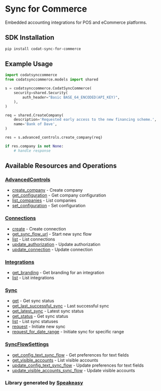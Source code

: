 # Sync for Commerce

<!-- Start Codat Library Description -->
Embedded accounting integrations for POS and eCommerce platforms.
<!-- End Codat Library Description  -->

<!-- Start SDK Installation -->
## SDK Installation

```bash
pip install codat-sync-for-commerce
```
<!-- End SDK Installation -->

## Example Usage
<!-- Start SDK Example Usage -->


```python
import codatsynccommerce
from codatsynccommerce.models import shared

s = codatsynccommerce.CodatSyncCommerce(
    security=shared.Security(
        auth_header="Basic BASE_64_ENCODED(API_KEY)",
    ),
)

req = shared.CreateCompany(
    description='Requested early access to the new financing scheme.',
    name='Bank of Dave',
)

res = s.advanced_controls.create_company(req)

if res.company is not None:
    # handle response
```
<!-- End SDK Example Usage -->

<!-- Start SDK Available Operations -->
## Available Resources and Operations


### [AdvancedControls](docs/sdks/advancedcontrols/README.md)

* [create_company](docs/sdks/advancedcontrols/README.md#create_company) - Create company
* [get_configuration](docs/sdks/advancedcontrols/README.md#get_configuration) - Get company configuration
* [list_companies](docs/sdks/advancedcontrols/README.md#list_companies) - List companies
* [set_configuration](docs/sdks/advancedcontrols/README.md#set_configuration) - Set configuration

### [Connections](docs/sdks/connections/README.md)

* [create](docs/sdks/connections/README.md#create) - Create connection
* [get_sync_flow_url](docs/sdks/connections/README.md#get_sync_flow_url) - Start new sync flow
* [list](docs/sdks/connections/README.md#list) - List connections
* [update_authorization](docs/sdks/connections/README.md#update_authorization) - Update authorization
* [update_connection](docs/sdks/connections/README.md#update_connection) - Update connection

### [Integrations](docs/sdks/integrations/README.md)

* [get_branding](docs/sdks/integrations/README.md#get_branding) - Get branding for an integration
* [list](docs/sdks/integrations/README.md#list) - List integrations

### [Sync](docs/sdks/sync/README.md)

* [get](docs/sdks/sync/README.md#get) - Get sync status
* [get_last_successful_sync](docs/sdks/sync/README.md#get_last_successful_sync) - Last successful sync
* [get_latest_sync](docs/sdks/sync/README.md#get_latest_sync) - Latest sync status
* [get_status](docs/sdks/sync/README.md#get_status) - Get sync status
* [list](docs/sdks/sync/README.md#list) - List sync statuses
* [request](docs/sdks/sync/README.md#request) - Initiate new sync
* [request_for_date_range](docs/sdks/sync/README.md#request_for_date_range) - Initiate sync for specific range

### [SyncFlowSettings](docs/sdks/syncflowsettings/README.md)

* [get_config_text_sync_flow](docs/sdks/syncflowsettings/README.md#get_config_text_sync_flow) - Get preferences for text fields
* [get_visible_accounts](docs/sdks/syncflowsettings/README.md#get_visible_accounts) - List visible accounts
* [update_config_text_sync_flow](docs/sdks/syncflowsettings/README.md#update_config_text_sync_flow) - Update preferences for text fields
* [update_visible_accounts_sync_flow](docs/sdks/syncflowsettings/README.md#update_visible_accounts_sync_flow) - Update visible accounts
<!-- End SDK Available Operations -->
### Library generated by [Speakeasy](https://docs.speakeasyapi.dev/docs/using-speakeasy/client-sdks)
